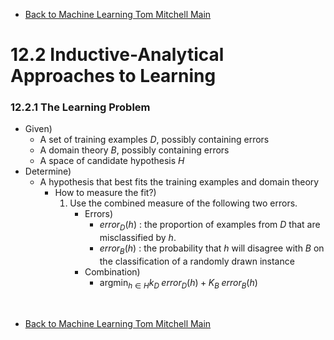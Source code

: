 * [Back to Machine Learning Tom Mitchell Main](../../main.md)

# 12.2 Inductive-Analytical Approaches to Learning
### 12.2.1 The Learning Problem
- Given)
  - A set of training examples $D$, possibly containing errors
  - A domain theory $B$, possibly containing errors
  - A space of candidate hypothesis $H$
- Determine)
  - A hypothesis that best fits the training examples and domain theory
    - How to measure the fit?)
      1. Use the combined measure of the following two errors.
         - Errors)
           - $error_D(h)$ : the proportion of examples from $D$ that are misclassified by $h$.
           - $error_B(h)$ : the probability that $h$ will disagree with $B$ on the classification of a randomly drawn instance
         - Combination)
           - $`\displaystyle\textrm{argmin}_{h\in H} k_D \; error_D(h) + K_B \; error_B(h)`$














<br>

* [Back to Machine Learning Tom Mitchell Main](../../main.md)